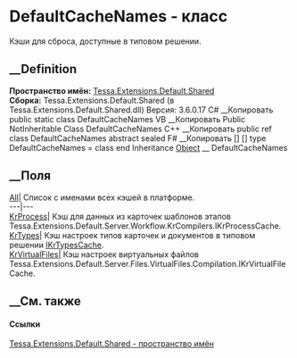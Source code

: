 # DefaultCacheNames - класс
Кэши для сброса, доступные в типовом решении.
## __Definition
 **Пространство имён:**
[Tessa.Extensions.Default.Shared](N_Tessa_Extensions_Default_Shared.htm)  
 **Сборка:** Tessa.Extensions.Default.Shared (в
Tessa.Extensions.Default.Shared.dll) Версия: 3.6.0.17
C# __Копировать
     public static class DefaultCacheNames
VB __Копировать
     Public NotInheritable Class DefaultCacheNames
C++ __Копировать
     public ref class DefaultCacheNames abstract sealed
F# __Копировать
     [<AbstractClassAttribute>]
    [<SealedAttribute>]
    type DefaultCacheNames = class end
Inheritance
    [Object](https://learn.microsoft.com/dotnet/api/system.object) __ DefaultCacheNames
##  __Поля
[All](F_Tessa_Extensions_Default_Shared_DefaultCacheNames_All.htm)|  Список с
именами всех кэшей в платформе.  
---|---  
[KrProcess](F_Tessa_Extensions_Default_Shared_DefaultCacheNames_KrProcess.htm)|
Кэш для данных из карточек шаблонов этапов
Tessa.Extensions.Default.Server.Workflow.KrCompilers.IKrProcessCache.  
[KrTypes](F_Tessa_Extensions_Default_Shared_DefaultCacheNames_KrTypes.htm)|
Кэш настроек типов карточек и документов в типовом решении
[IKrTypesCache](T_Tessa_Extensions_Default_Shared_Workflow_KrProcess_IKrTypesCache.htm).  
[KrVirtualFiles](F_Tessa_Extensions_Default_Shared_DefaultCacheNames_KrVirtualFiles.htm)|
Кэш настроек виртуальных файлов
Tessa.Extensions.Default.Server.Files.VirtualFiles.Compilation.IKrVirtualFileCache.  
## __См. также
#### Ссылки
[Tessa.Extensions.Default.Shared - пространство
имён](N_Tessa_Extensions_Default_Shared.htm)
